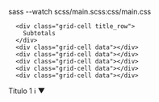 sass --watch scss/main.scss:css/main.css

<!-- data row Subtotals -->
      <div class="grid-cell title_row">
        Subtotals
      </div>
      <div class="grid-cell data"></div>
      <div class="grid-cell data"></div>
      <div class="grid-cell data"></div>
      <div class="grid-cell data"></div>
      <div class="grid-cell data"></div>



<div class="toggle" data-target="#content5">
  <span class="title">Titulo 1</span>
  <span class="info-icon">&#x2139;</span>
  <span class="arrow">&#9660;</span>
</div>
<div id="content5" class="content" style="display: none">
  Contenido 1
</div>